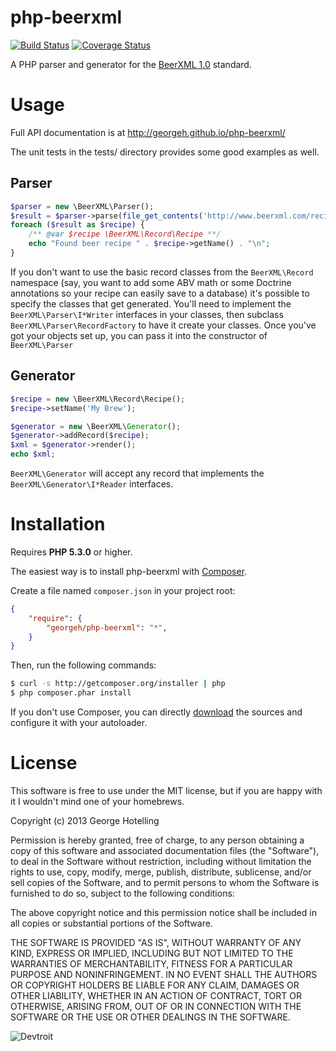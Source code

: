 php-beerxml
===========

[![Build Status](https://travis-ci.org/georgeh/php-beerxml.png?branch=master)](https://travis-ci.org/georgeh/php-beerxml)
[![Coverage Status](https://coveralls.io/repos/georgeh/php-beerxml/badge.png?branch=master)](https://coveralls.io/r/georgeh/php-beerxml)

A PHP parser and generator for the [BeerXML 1.0](http://www.beerxml.com/) standard.

Usage
=====

Full API documentation is at http://georgeh.github.io/php-beerxml/

The unit tests in the tests/ directory provides some good examples as well.

Parser
------

```php
$parser = new \BeerXML\Parser();
$result = $parser->parse(file_get_contents('http://www.beerxml.com/recipes.xml'));
foreach ($result as $recipe) {
    /** @var $recipe \BeerXML\Record\Recipe **/
    echo "Found beer recipe " . $recipe->getName() . "\n";
}
```

If you don't want to use the basic record classes from the `BeerXML\Record` namespace (say, you want to add some ABV
math or some Doctrine annotations so your recipe can easily save to a database) it's possible to specify the classes
that get generated. You'll need to implement the `BeerXML\Parser\I*Writer` interfaces in your classes, then subclass
`BeerXML\Parser\RecordFactory` to have it create your classes. Once you've got your objects set up, you can pass it into
the constructor of `BeerXML\Parser`


Generator
---------

```php
$recipe = new \BeerXML\Record\Recipe();
$recipe->setName('My Brew');

$generator = new \BeerXML\Generator();
$generator->addRecord($recipe);
$xml = $generator->render();
echo $xml;
```

`BeerXML\Generator` will accept any record that implements the `BeerXML\Generator\I*Reader` interfaces.

Installation
============

Requires **PHP 5.3.0** or higher.

The easiest way is to install php-beerxml with [Composer](http://getcomposer.org/doc/00-intro.md).

Create a file named `composer.json` in your project root:

```json
{
    "require": {
        "georgeh/php-beerxml": "*",
    }
}
```

Then, run the following commands:

```bash
$ curl -s http://getcomposer.org/installer | php
$ php composer.phar install
```

If you don't use Composer, you can directly [download](https://github.com/georgeh/php-beerxml) the sources and configure
it with your autoloader.

License
=======

This software is free to use under the MIT license, but if you are happy with it I wouldn't mind one of your homebrews.

Copyright (c) 2013 George Hotelling

Permission is hereby granted, free of charge, to any person obtaining a copy
of this software and associated documentation files (the "Software"), to deal
in the Software without restriction, including without limitation the rights
to use, copy, modify, merge, publish, distribute, sublicense, and/or sell
copies of the Software, and to permit persons to whom the Software is
furnished to do so, subject to the following conditions:

The above copyright notice and this permission notice shall be included in
all copies or substantial portions of the Software.

THE SOFTWARE IS PROVIDED "AS IS", WITHOUT WARRANTY OF ANY KIND, EXPRESS OR
IMPLIED, INCLUDING BUT NOT LIMITED TO THE WARRANTIES OF MERCHANTABILITY,
FITNESS FOR A PARTICULAR PURPOSE AND NONINFRINGEMENT. IN NO EVENT SHALL THE
AUTHORS OR COPYRIGHT HOLDERS BE LIABLE FOR ANY CLAIM, DAMAGES OR OTHER
LIABILITY, WHETHER IN AN ACTION OF CONTRACT, TORT OR OTHERWISE, ARISING FROM,
OUT OF OR IN CONNECTION WITH THE SOFTWARE OR THE USE OR OTHER DEALINGS IN
THE SOFTWARE.

![Devtroit](http://devtroit.com/img/badges/badge-medium.png)